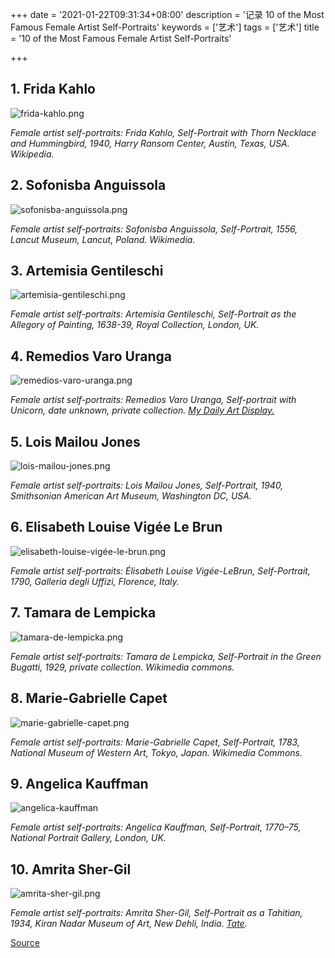 +++
date = '2021-01-22T09:31:34+08:00'
description = '记录 10 of the Most Famous Female Artist Self-Portraits'
keywords = ['艺术']
tags = ['艺术']
title = '10 of the Most Famous Female Artist Self-Portraits'

+++

## 1. Frida Kahlo

![frida-kahlo.png](/images/arts/frida-kahlo.jpeg)

<cite>Female artist self-portraits: Frida Kahlo, Self-Portrait with Thorn Necklace and Hummingbird, 1940, Harry Ransom Center, Austin, Texas, USA. Wikipedia.</cite>

## 2. Sofonisba Anguissola

![sofonisba-anguissola.png](/images/arts/sofonisba-anguissola.jpeg)

<cite>Female artist self-portraits: Sofonisba Anguissola, Self-Portrait, 1556, Lancut Museum, Lancut, Poland. Wikimedia.</cite>

## 3. Artemisia Gentileschi

![artemisia-gentileschi.png](/images/arts/artemisia-gentileschi.jpeg)

<cite>Female artist self-portraits: Artemisia Gentileschi, Self-Portrait as the Allegory of Painting, 1638-39, Royal Collection, London, UK.</cite>

## 4. Remedios Varo Uranga

![remedios-varo-uranga.png](/images/arts/remedios-varo-uranga.jpeg)

<cite>Female artist self-portraits: Remedios Varo Uranga, *Self-portrait with Unicorn*, date unknown, private collection. [My Daily Art Display.](https://mydailyartdisplay.wordpress.com/)</cite>

## 5. Lois Mailou Jones

![lois-mailou-jones.png](/images/arts/lois-mailou-jones.jpeg)

<cite>Female artist self-portraits: Lois Mailou Jones, Self-Portrait, 1940, Smithsonian American Art Museum, Washington DC, USA.</cite>

## 6. Elisabeth Louise Vigée Le Brun

![elisabeth-louise-vigée-le-brun.png](/images/arts/elisabeth-louise-vigee-le-brun.jpeg)

<cite>Female artist self-portraits: Élisabeth Louise Vigée-LeBrun, Self-Portrait, 1790, Galleria degli Uffizi, Florence, Italy.</cite>

## 7. Tamara de Lempicka

![tamara-de-lempicka.png](/images/arts/tamara-de-lempicka.jpeg)

<cite>Female artist self-portraits: Tamara de Lempicka, Self-Portrait in the Green Bugatti, 1929, private collection. Wikimedia commons.</cite>

## 8. Marie-Gabrielle Capet

![marie-gabrielle-capet.png](/images/arts/marie-gabrielle-capet.jpeg)

<cite>Female artist self-portraits: Marie-Gabrielle Capet, Self-Portrait, 1783, National Museum of Western Art, Tokyo, Japan. Wikimedia Commons.</cite>

## 9. Angelica Kauffman

![angelica-kauffman](/images/arts/angelica-kauffman.jpeg)

<cite>Female artist self-portraits: Angelica Kauffman, Self-Portrait, 1770–75, National Portrait Gallery, London, UK.</cite>

## 10. Amrita Sher-Gil

![amrita-sher-gil.png](/images/arts/amrita-sher-gil.jpeg)

<cite>Female artist self-portraits: Amrita Sher-Gil, Self-Portrait as a Tahitian, 1934, Kiran Nadar Museum of Art, New Dehli, India. [Tate](https://www.tate.org.uk/whats-on/tate-modern/exhibition/amrita-sher-gil/amrita-sher-gil-room-1-early-years-paris).</cite>

[Source](https://www.dailyartmagazine.com/female-artist-self-portraits/)
